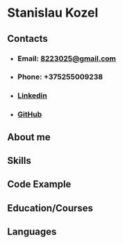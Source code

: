 # Stanislau Kozel

## Contacts
* ### Email: 8223025@gmail.com
* ### Phone: +375255009238
* ### [Linkedin](https://www.linkedin.com/in/stanislav-kozel-b2355a203)
* ### [GitHub](https://github.com/SnowzQ)
  
## About me

## Skills

## Code Example

## Education/Courses

## Languages
